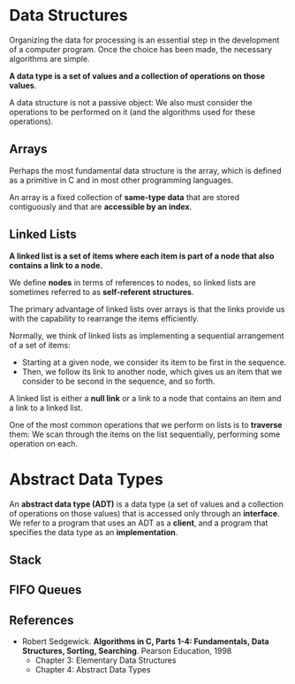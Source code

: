 # Data Structures

Organizing the data for processing is an essential step in the development of a computer program. 
Once the choice has been made, the necessary algorithms are simple.

**A data type is a set of values and a collection of operations on those values**.

A data structure is not a passive object: We also must consider the operations to be performed on it 
(and the algorithms used for these operations).

## Arrays
Perhaps the most fundamental data structure is the array, which is defined as a primitive in C and in most other
programming languages.

An array is a fixed collection of **same-type data** that are stored contiguously and that 
are **accessible by an index**.

## Linked Lists

**A linked list is a set of items where each item is part of a node that also contains a link to a node.**

We define **nodes** in terms of references to nodes, so linked lists are sometimes referred to as 
**self-referent structures**.

The primary advantage of linked lists over arrays is that the links provide us with the capability to rearrange 
the items efficiently.

Normally, we think of linked lists as implementing a sequential arrangement of a set of items: 
* Starting at a given node, we consider its item to be first in the sequence. 
* Then, we follow its link to another node, which gives us an item that we consider to be second in the 
    sequence, and so forth.

A linked list is either a **null link** or a link to a node that contains an item and a link to a linked list.

One of the most common operations that we perform on lists is to **traverse** them: We scan through the items 
on the list sequentially, performing some operation on each.


# Abstract Data Types
An **abstract data type (ADT)** is a data type (a set of values and a collection of operations on those values) 
that is accessed only through an **interface**. We refer to a program that uses an ADT as a **client**, and a 
program that specifies the data type as an **implementation**.


## Stack


## FIFO Queues
   


## References
* Robert Sedgewick. **Algorithms in C, Parts 1-4: Fundamentals, Data Structures, Sorting, Searching**. 
    Pearson Education, 1998 
    * Chapter 3: Elementary Data Structures
    * Chapter 4: Abstract Data Types
                 
                 